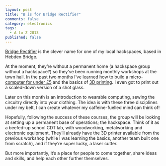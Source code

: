 ```yaml
---
layout: post
title: "B is for Bridge Rectifier"
comments: false
category: electronics
tags:
  - A to Z 2013
published: false
---
```


[Bridge Rectifier](http://www.bridgerectifier.org.uk/) is the clever name for one of my local hackspaces, based in Hebden Bridge.

At the moment, they’re without a permanent home (a hackspace group without a hackspace?) so they’ve been running monthly workshops at the town hall. In the past two months I’ve learned how to build a [micro-computer for under £5](http://shrimping.it/blog/) and the basics of [3D printing](http://reprap.org/wiki/Main_Page). I even got to print out a scaled-down version of a shot glass.

Later on this month is an introduction to wearable computing, sewing the circuitry directly into your clothing. The idea is with these three disciplines under my belt, I can create whatever my caffeine-fuelled mind can think of!

Hopefully, following the success of these courses, the group will be looking at setting up a permanent base of operations; the hackspace. Think of it as a beefed-up school CDT lab, with woodworking, metalworking and electronic equipment. They’ll already have the 3D printer available from the previous workshop (while I was learning the basics, another team built one from scratch), and if they’re super lucky, a laser cutter.

But more importantly, it’s a place for people to come together, share ideas and skills, and help each other further themselves.
